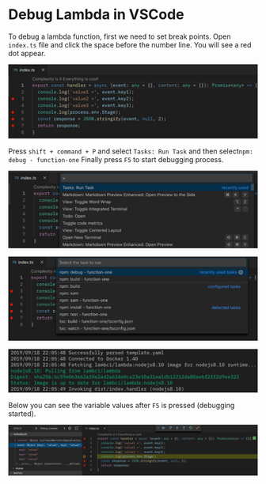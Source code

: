 # Debug Lambda in VSCode

To debug a lambda function, first we need to set break points. Open `index.ts` file and click the space before the number line. You will see a red dot appear.

![](../../.gitbook/assets/vscode-debug1001.png)

Press `shift + command + P` and select `Tasks: Run Task` and then select`npm: debug - function-one` Finally press `F5` to start debugging process.

![](../../.gitbook/assets/vscode1003.png)

![](../../.gitbook/assets/vscode-debug1002.png)

![](../../.gitbook/assets/vscode-debug1003.png)

Below you can see the variable values after `F5` is pressed \(debugging started\).

![](../../.gitbook/assets/vscode-debug1004.png)

